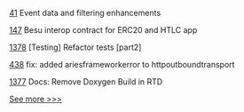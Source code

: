 
[41](https://github.com/hyperledger-labs/firefly-fabconnect/pull/41) Event data and filtering enhancements

[147](https://github.com/hyperledger-labs/weaver-dlt-interoperability/pull/147) Besu interop contract for ERC20 and HTLC app

[1378](https://github.com/hyperledger/iroha/pull/1378) [Testing] Refactor tests [part2]

[438](https://github.com/hyperledger/aries-framework-javascript/pull/438) fix: added ariesframeworkerror to httpoutboundtransport

[1377](https://github.com/hyperledger/iroha/pull/1377) Docs: Remove Doxygen Build in RTD


[See more >>>](https://start-here.hyperledger.org/pull-requests)
